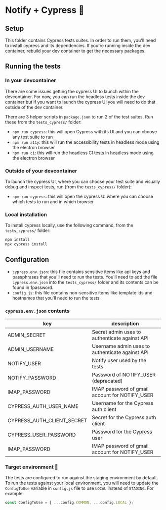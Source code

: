 # Notify + Cypress 🎉

## Setup
This folder contains Cypress tests suites.  In order to run them, you'll need to install cypress and its dependencies. If you're running inside the dev container, rebuild your dev container to get the necessary packages.  

## Running the tests
### In your devcontainer
There are some issues getting the cypress UI to launch within the devcontainer.  For now, you can run the headless tests inside the dev container but if you want to launch the cypress UI you will need to do that outside of the dev container.  

There are 3 helper scripts in `package.json` to run 2 of the test suites.  Run these from the `tests_cypress/` folder:
- `npm run cypress`:  this will open Cypress with its UI and you can choose any test suite to run
- `npm run a11y`: this will run the accessibility tests in headless mode using the electron browser
- `npm run ci`: this will run the headless CI tests in headless mode using the electron browser

### Outside of your devcontainer
To launch the cypress UI, where you can choose your test suite and visually debug and inspect tests, run (from the `tests_cypress/` folder):
- `npm run cypress`: this will open the cypress UI where you can choose which tests to run and in which browser

### Local installation
To install cypress locally, use the following command, from the `tests_cypress/` folder:
```bash
npm install
npx cypress install
```

## Configuration 
- `cypress.env.json`: this file contains sensitive items like api keys and passphrases that you'll need to run the tests. You'll need to add the file `cypress.env.json` into the `tests_cypress/` folder and its contents can be found in 1password.
- `config.js`: this file contains non-sensitive items like template ids and hostnames that you'll need to run the tests

### `cypress.env.json` contents
| key                        | description                                     |
| -------------------------- | ----------------------------------------------- |
| ADMIN_SECRET               | Secret admin uses to authenticate against API   |
| ADMIN_USERNAME             | Username admin uses to authenticate against API |
| NOTIFY_USER                | Notify user used by the tests                   |
| NOTIFY_PASSWORD            | Password of NOTIFY_USER (deprecated)            |
| IMAP_PASSWORD              | IMAP password of gmail account for NOTIFY_USER  |
| CYPRESS_AUTH_USER_NAME     | Username for the Cypress auth client            | 
| CYPRESS_AUTH_CLIENT_SECRET | Secret for the Cypress auth client              |
| CYPRESS_USER_PASSWORD      | Password for the Cypress user                   |
| IMAP_PASSWORD              | IMAP password of gmail account for NOTIFY_USER  |

### Target environment 🎯
The tests are configured to run against the staging environment by default.  To run the tests against your local environment, you will need to update the `ConfigToUse` variable in `config.js` file to use `LOCAL` instead of `STAGING`.  For example:
```js
const ConfigToUse = { ...config.COMMON, ...config.LOCAL };
```


